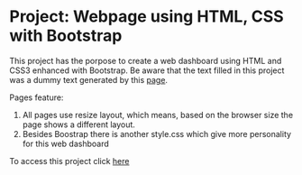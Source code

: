 # Project: Webpage using HTML, CSS with Bootstrap

This project has the porpose to create a web dashboard using HTML and CSS3 enhanced with Bootstrap. Be aware that the text filled in this project was a dummy text generated by this [page](https://www.lipsum.com/). 

Pages feature:

1. All pages use resize layout, which means, based on the browser size the page shows a different layout.
1. Besides Boostrap there is another style.css which give more personality for this web dashboard

To access this project click [here](https://manoelbritto.github.io/Web-Visualization-Dashboard/index.html)

